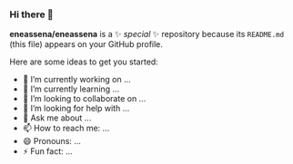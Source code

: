 ### Hi there 👋
 
**eneassena/eneassena** is a ✨ _special_ ✨ repository because its `README.md` (this file) appears on your GitHub profile.

Here are some ideas to get you started:

- 🔭 I’m currently working on ...
- 🌱 I’m currently learning ...
- 👯 I’m looking to collaborate on ...
- 🤔 I’m looking for help with ...
- 💬 Ask me about ...
- 📫 How to reach me: ...
- 😄 Pronouns: ...
- ⚡ Fun fact: ...

<div align="left">   <a href="https://github.com/eneassena%22%3E   <img height="180em" src="https://github-readme-stats.vercel.app/api?username=eneassena&show_icons=true&theme=github_dark&include_all_commits=true&count_private=true%22/%3E   <img height="180em" src="https://github-readme-stats.vercel.app/api/top-langs/?username=eneassena&layout=compact&langs_count=7&theme=github_dark%22/%3E </div>
 

